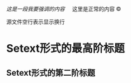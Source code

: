 *这是一段我要强调的内容*     这里是正常的内容
&copy;

源文件空行表示显示换行

Setext形式的最高阶标题
=====================

Setext形式的第二阶标题
--------------------
